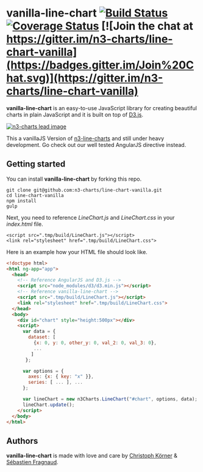 # vanilla-line-chart [![Build Status](https://travis-ci.org/n3-charts/line-chart-vanilla.svg?branch=dev)](https://travis-ci.org/n3-charts/line-chart-vanilla) [![Coverage Status](https://coveralls.io/repos/n3-charts/line-chart-vanilla/badge.svg?branch=dev&pouet=tut)](https://coveralls.io/r/n3-charts/line-chart-vanilla?branch=dev) [![Join the chat at https://gitter.im/n3-charts/line-chart-vanilla](https://badges.gitter.im/Join%20Chat.svg)](https://gitter.im/n3-charts/line-chart-vanilla)

**vanilla-line-chart** is an easy-to-use JavaScript library for creating beautiful charts in plain JavaScript and it is built on top of [D3.js][d3-home].

[![n3-charts lead image](https://cloud.githubusercontent.com/assets/2969388/12079874/36579ec8-b249-11e5-8c7f-ee3f724ff886.png)](http://codepen.io/chaosmail/pen/xZgPmp/)

This a vanillaJS Version of [n3-line-charts][n3-home] and still under heavy development. Go check out our well tested AngularJS directive instead.

## Getting started

You can install **vanilla-line-chart** by forking this repo.

```
git clone git@github.com:n3-charts/line-chart-vanilla.git
cd line-chart-vanilla
npm install
gulp
```

Next, you need to reference *LineChart.js* and *LineChart.css* in your *index.html* file.

```
<script src=".tmp/build/LineChart.js"></script>
<link rel="stylesheet" href=".tmp/build/LineChart.css">
```

Here is an example how your HTML file should look like.

```html
<!doctype html>
<html ng-app="app">
  <head>
    <!-- Reference AngularJS and D3.js -->
    <script src="node_modules/d3/d3.min.js"></script>
    <!-- Reference vanilla-line-chart -->
    <script src=".tmp/build/LineChart.js"></script>
    <link rel="stylesheet" href=".tmp/build/LineChart.css">
  </head>
  <body>
    <div id="chart" style="height:500px"></div>
    <script>
      var data = {
        dataset: [
          {x: 0, y: 0, other_y: 0, val_2: 0, val_3: 0},
          ...
         ]
       };

      var options = {
        axes: {x: { key: "x" }},
        series: [ ... ], ...
      };

      var lineChart = new n3Charts.LineChart("#chart", options, data);
      lineChart.update();
    </script>
  </body>
</html>
```

## Authors

**vanilla-line-chart** is made with love and care by [Christoph Körner](https://github.com/chaosmail) & [Sébastien Fragnaud](https://github.com/lorem--ipsum).

[d3-home]: https://d3js.org/ "D3.js"
[n3-home]: http://n3-charts.github.io/line-chart "n3-charts Home"
[n3-examples]: http://n3-charts.github.io/line-chart/#/examples "n3-charts Examples"
[n3-releases]: https://github.com/n3-charts/line-chart/releases "n3-charts Releases"
[n3-gitter]: https://gitter.im/n3-charts/line-chart "n3-charts Gitter"
[n3-issue]: https://github.com/n3-charts/line-chart/issues
[n3-contribution]: https://github.com/n3-charts/line-chart/wiki/Contribution
